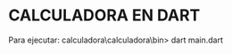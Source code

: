 <h1> CALCULADORA EN DART</h1>

<Stromg>Para ejecutar:</Strong> calculadora\calculadora\bin> dart main.dart
